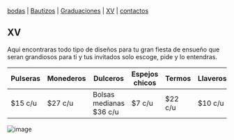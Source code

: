 [bodas](./bodas.md) | [Bautizos](./bautizos.md) | [Graduaciones](./graduaciones.md) | [XV](./xv.md) | [contactos](./contactos.md)

## XV
Aqui encontraras todo tipo de diseños para tu gran fiesta de ensueño que seran grandiosos para ti y tus invitados solo escoge, pide y lo entendras.

| Pulseras | Monederos | Dulceros | Espejos chicos | Termos | Llaveros |
| --- | --- | --- | --- | --- | --- | 
| $15 c/u | $27 c/u | Bolsas medianas $36 c/u | $7 c/u | $22 c/u | $10 c/u |

![image](https://user-images.githubusercontent.com/100456385/158886187-bf6315c4-3ec1-4e04-a91d-75a37869fda4.png)

